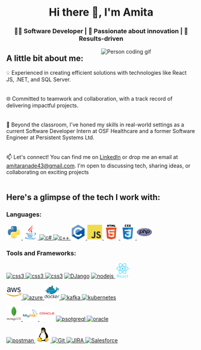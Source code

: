 <h1 align="center">
    Hi there 👋, I'm Amita
</h1>
<h3 align="center">
    👩‍💻 Software Developer | 🚀 Passionate about innovation | 🌟 Results-driven
</h3>
<img align="right" alt="Person coding gif" src="https://i.ibb.co/1dRgytb/girl-studying-floor-622433-2.jpg" width="50%" />

## A little bit about me:

💡 Experienced in creating efficient solutions with technologies like React JS, .NET, and SQL Server.
<br/><br/><br/>
🌐 Committed to teamwork and collaboration, with a track record of delivering impactful projects.
<br/><br/><br/>
🚀 Beyond the classroom, I've honed my skills in real-world settings as a current Software Developer Intern at OSF Healthcare and a former Software Engineer at Persistent Systems Ltd.
<br/><br/><br/>
📫 Let's connect! You can find me on [LinkedIn](https://www.linkedin.com/in/amitaranade) or drop me an email at amitaranade43@gmail.com. I'm open to discussing tech, sharing ideas, or collaborating on exciting projects
<br/><br/>

## Here's a glimpse of the tech I work with:

### Languages:
<a href="https://www.python.org" target="_blank" rel="noreferrer"> <img src="https://raw.githubusercontent.com/devicons/devicon/master/icons/python/python-original.svg" alt="python" width="40" height="40"/> </a>
<a href="https://www.java.com" target="_blank" rel="noreferrer"> <img src="https://raw.githubusercontent.com/devicons/devicon/master/icons/java/java-original.svg" alt="java" width="40" height="40"/> </a> 
<a href="https://www.csharp.com" target="_blank" rel="noreferrer"> <img src="https://cdn.jsdelivr.net/gh/devicons/devicon/icons/csharp/csharp-original.svg" alt="c#" width="40" height="40"/> </a> 
<a href="https://cplusplus.com/" target="_blank" rel="noreferrer"><img src="https://cdn.jsdelivr.net/gh/devicons/devicon/icons/cplusplus/cplusplus-original.svg" alt="c++" width="40" height="40"/> </a> <a href="https://www.cprogramming.com/" target="_blank" rel="noreferrer"> <img src="https://raw.githubusercontent.com/devicons/devicon/master/icons/c/c-original.svg" alt="c" width="40" height="40"/> </a>
<a href="https://developer.mozilla.org/en-US/docs/Web/JavaScript" target="_blank" rel="noreferrer"> <img src="https://raw.githubusercontent.com/devicons/devicon/master/icons/javascript/javascript-original.svg" alt="javascript" width="40" height="40"/> </a> 
<a href="https://www.w3.org/html/" target="_blank" rel="noreferrer"> <img src="https://raw.githubusercontent.com/devicons/devicon/master/icons/html5/html5-original-wordmark.svg" alt="html5" width="40" height="40"/> </a> 
<a href="https://www.w3schools.com/css/" target="_blank" rel="noreferrer"> <img src="https://raw.githubusercontent.com/devicons/devicon/master/icons/css3/css3-original-wordmark.svg" alt="css3" width="40" height="40"/> </a>
<a href="https://www.php.net" target="_blank" rel="noreferrer"> <img src="https://raw.githubusercontent.com/devicons/devicon/master/icons/php/php-original.svg" alt="php" width="40" height="40"/> </a>
 

### Tools and Frameworks: 
<a href="https://dotnet.microsoft.com/en-us/learn/dotnet/what-is-dotnet" target="_blank" rel="noreferrer"> <img src="https://cdn.jsdelivr.net/gh/devicons/devicon/icons/dot-net/dot-net-original-wordmark.svg" alt="css3" width="40" height="40"/> </a> <a href="https://spring.io/projects/spring-boot" target="_blank" rel="noreferrer"> <img src="https://cdn.jsdelivr.net/gh/devicons/devicon/icons/spring/spring-plain-wordmark.svg" alt="css3" width="40" height="40"/> </a> <a href="https://flask.palletsprojects.com/" target="_blank" rel="noreferrer"><img src="https://cdn.jsdelivr.net/gh/devicons/devicon/icons/flask/flask-original-wordmark.svg" alt="css3" width="40" height="40"/></a> <a href="[https://flask.palletsprojects.com/](https://www.djangoproject.com/)" target="_blank" rel="noreferrer"><img src="https://cdn.jsdelivr.net/gh/devicons/devicon/icons/django/django-plain-wordmark.svg" alt="DJango" width="40" height="40"/></a> <a href="https://nodejs.org" target="_blank" rel="noreferrer"> <img src="https://cdn.jsdelivr.net/gh/devicons/devicon/icons/nodejs/nodejs-original-wordmark.svg" alt="nodejs" width="40" height="40"/> </a>  <a href="https://reactjs.org/" target="_blank" rel="noreferrer"> <img src="https://raw.githubusercontent.com/devicons/devicon/master/icons/react/react-original-wordmark.svg" alt="react" width="40" height="40"/> </a>
 
  <a href="https://aws.amazon.com" target="_blank" rel="noreferrer"> <img src="https://raw.githubusercontent.com/devicons/devicon/master/icons/amazonwebservices/amazonwebservices-original-wordmark.svg" alt="aws" width="40" height="40"/> </a>  <a href="https://azure.microsoft.com/en-in/" target="_blank" rel="noreferrer"> <img src="https://cdn.jsdelivr.net/gh/devicons/devicon/icons/azure/azure-original-wordmark.svg" alt="azure" width="40" height="40"/> </a> <a href="https://www.docker.com/" target="_blank" rel="noreferrer"> <img src="https://raw.githubusercontent.com/devicons/devicon/master/icons/docker/docker-original-wordmark.svg" alt="docker" width="40" height="40"/> </a>  <a href="https://kafka.apache.org/" target="_blank" rel="noreferrer"> <img src="https://cdn.jsdelivr.net/gh/devicons/devicon/icons/apachekafka/apachekafka-original-wordmark.svg" alt="kafka" width="40" height="40"/> </a> 
  <a href="https://kubernetes.io" target="_blank" rel="noreferrer"> <img src="https://cdn.jsdelivr.net/gh/devicons/devicon/icons/kubernetes/kubernetes-plain-wordmark.svg" alt="kubernetes" width="40" height="40"/> </a> 
  
  <a href="https://www.mongodb.com/" target="_blank" rel="noreferrer"> <img src="https://raw.githubusercontent.com/devicons/devicon/master/icons/mongodb/mongodb-original-wordmark.svg" alt="mongodb" width="40" height="40"/> </a>  <a href="https://www.mysql.com/" target="_blank" rel="noreferrer"> <img src="https://raw.githubusercontent.com/devicons/devicon/master/icons/mysql/mysql-original-wordmark.svg" alt="mysql" width="40" height="40"/> </a> <a href="https://www.oracle.com/" target="_blank" rel="noreferrer"> <img src="https://raw.githubusercontent.com/devicons/devicon/master/icons/oracle/oracle-original.svg" alt="oracle" width="40" height="40"/></a>  <a href="https://www.postgresql.org/" target="_blank" rel="noreferrer"> <img src="https://cdn.jsdelivr.net/gh/devicons/devicon/icons/postgresql/postgresql-original-wordmark.svg" alt="psotgreql" width="40" height="40"/> </a><a href="https://neo4j.com/" target="_blank" rel="noreferrer"> <img src="https://cdn.jsdelivr.net/gh/devicons/devicon/icons/neo4j/neo4j-original-wordmark.svg" alt="oracle" width="40" height="40"/></a> 
          
 
   <a href="https://postman.com" target="_blank" rel="noreferrer"> <img src="https://www.vectorlogo.zone/logos/getpostman/getpostman-icon.svg" alt="postman" width="40" height="40"/> </a>
  <a href="https://www.linux.org/" target="_blank" rel="noreferrer"> <img src="https://raw.githubusercontent.com/devicons/devicon/master/icons/linux/linux-original.svg" alt="linux" width="40" height="40"/> </a> 
   <a href="https://git-scm.com/" target="_blank" rel="noreferrer"> <img src="https://cdn.jsdelivr.net/gh/devicons/devicon/icons/git/git-original-wordmark.svg" alt="Git" width="40" height="40"/> </a> 
    <a href="https://www.atlassian.com/software/jira" target="_blank" rel="noreferrer"> <img src="https://cdn.jsdelivr.net/gh/devicons/devicon/icons/jira/jira-original-wordmark.svg" alt="JIRA" width="40" height="40"/> </a> <a href="https://www.salesforce.com/" target="_blank" rel="noreferrer"> <img src="https://cdn.jsdelivr.net/gh/devicons/devicon/icons/salesforce/salesforce-original.svg" alt="Salesforce" width="40" height="40"/> </a> 

